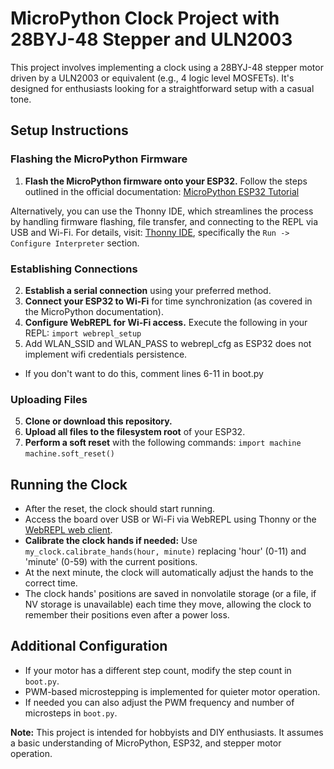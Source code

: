 # MicroPython Clock Project with 28BYJ-48 Stepper and ULN2003

This project involves implementing a clock using a 28BYJ-48 stepper motor driven by a ULN2003 or equivalent (e.g., 4 logic level MOSFETs). It's designed for enthusiasts looking for a straightforward setup with a casual tone.

## Setup Instructions

### Flashing the MicroPython Firmware

1. **Flash the MicroPython firmware onto your ESP32.** 
Follow the steps outlined in the official documentation: [MicroPython ESP32 Tutorial](https://docs.micropython.org/en/latest/esp32/tutorial/intro.html)

Alternatively, you can use the Thonny IDE, which streamlines the process by handling firmware flashing, file transfer, and connecting to the REPL via USB and Wi-Fi. For details, visit: [Thonny IDE](https://thonny.org/), specifically the `Run -> Configure Interpreter` section.

### Establishing Connections

2. **Establish a serial connection** using your preferred method.
3. **Connect your ESP32 to Wi-Fi** for time synchronization (as covered in the MicroPython documentation).
4. **Configure WebREPL for Wi-Fi access.** Execute the following in your REPL:
   `import webrepl_setup`
5. Add WLAN_SSID and WLAN_PASS to webrepl_cfg as ESP32 does not implement wifi credentials persistence.
 - If you don't want to do this, comment lines 6-11 in boot.py

### Uploading Files

5. **Clone or download this repository.**
6. **Upload all files to the filesystem root** of your ESP32.
7. **Perform a soft reset** with the following commands:
   `import machine`
   `machine.soft_reset()`

## Running the Clock

- After the reset, the clock should start running.
- Access the board over USB or Wi-Fi via WebREPL using Thonny or the [WebREPL web client](https://github.com/micropython/webrepl).
- **Calibrate the clock hands if needed:** Use `my_clock.calibrate_hands(hour, minute)` replacing 'hour' (0-11) and 'minute' (0-59) with the current positions.
- At the next minute, the clock will automatically adjust the hands to the correct time.
- The clock hands' positions are saved in nonvolatile storage (or a file, if NV storage is unavailable) each time they move, allowing the clock to remember their positions even after a power loss.

## Additional Configuration

- If your motor has a different step count, modify the step count in `boot.py`.
- PWM-based microstepping is implemented for quieter motor operation.
- If needed you can also adjust the PWM frequency and number of microsteps in `boot.py`.

**Note:** This project is intended for hobbyists and DIY enthusiasts. It assumes a basic understanding of MicroPython, ESP32, and stepper motor operation.